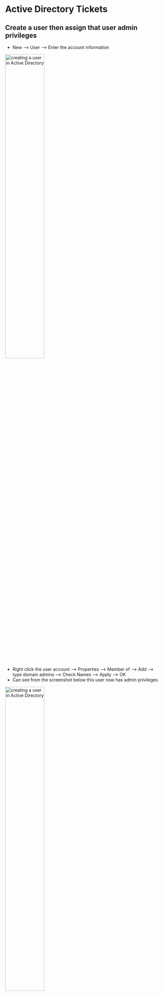 <h1>Active Directory Tickets</h1>

Create a user then assign that user admin privileges
--- 
- New --> User --> Enter the account information 

<img src="https://i.imgur.com/kqRxoQe.png" height="50%" width="50%" alt="creating a user in Active Directory"/>

- Right click the user account --> Properties --> Member of --> Add --> type domain admins --> Check Names --> Apply --> OK
- Can see from the screenshot below this user now has admin privileges

<img src="https://i.imgur.com/SuazUl0.png" height="50%" width="50%" alt="creating a user in Active Directory"/>


How to check if a computer is being managed by Active Directory
--- 
- Right click Start --> System --> Rename is PC (advanced)
- Can see from the screenshot below that this PC is not being managed by Active Directory because it is in a workgroup

  <img src="https://i.imgur.com/BjD49pT.png" height="50%" width="50%" alt="creating a user in Active Directory"/>

How to find information on the local account of a computer
-- 
- Right click Start --> Computer Management --> Local Users and Groups --> Users 

<img src="https://i.imgur.com/lwSSLT3.png" height="50%" width="50%" alt="creating a user in Active Directory"/>

How to see which computer has been joined to the domain
--
- In the Domain Controller --> Domain name --> Computers

**Join a computer to the domain**
 - From the Azure Portal, set the computer's DNS settings to the DC’s Private IP address

<img src="https://i.imgur.com/uevDE61.png" height="50%" width="50%" alt="DNS settings in Azure"/>

- From the Azure Portal, restart the computer
- Login to the computer using the local admin credentials
- Right click Start --> System --> Rename this PC (advanced) --> Change --> Domain --> Enter your Domain name --> Enter the the Domain name\admin account & password

<img src="https://i.imgur.com/Ykohjyb.png" height="50%" width="50%" alt="DNS settings in Azure"/>

- Restart your computer
- Go to Active Directory Users and Computers and see if the computer has been added to the Computers folder

**When attemping to login using the account created in AD, the error message (screenshot below) appears**

<img src="https://i.imgur.com/6jJpbIC.png" height="50%" width="50%" alt="DNS settings in Azure"/>

- Server Manager --> Tools --> Group policy management -->

New Start from here 
---
<img src="https://i.imgur.com/SFbJrc3.png" height="50%" width="50%" alt="Adding a new staff member ticket"/>

- Right click New --> User --> Enter the user information
- Once user has been created --> Right click the account --> Properties --> Organisation --> Enter the Job Title --> General --> Enter the office number
- This user will now be able to login to any machine that is connected to the domain

<img src="https://i.imgur.com/OTJc1ww.png" height="50%" width="50%" alt="Ticket for creating a group and adding a user to that group"/>

- Right click --> New --> Group --> Enter the group name --> Enter the group type and scope
- Right click Stacey's name --> Properties --> Member of --> Add --> Type Marketing --> Check Names --> Apply --> OK

***Flashcard group type security & distribution, group scope - domain local, global, universe***





